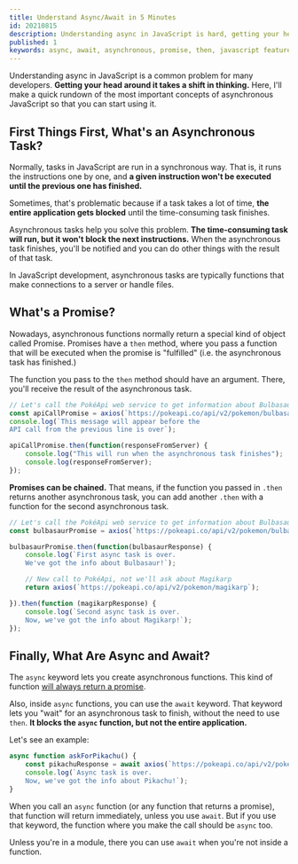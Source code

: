 ```yaml
---
title: Understand Async/Await in 5 Minutes
id: 20210815
description: Understanding async in JavaScript is hard, getting your head around it takes a shift in thinking. Here, I'll make a quick explanation so that you can start using it.
published: 1
keywords: async, await, asynchronous, promise, then, javascript features
---
```

Understanding async in JavaScript is a common problem for many developers. **Getting your head around it takes a shift in thinking.** Here, I'll make a quick rundown of the most important concepts of asynchronous JavaScript so that you can start using it.

## First Things First, What's an Asynchronous Task?
Normally, tasks in JavaScript are run in a synchronous way. That is, it runs the instructions one by one, and **a given instruction won't be executed until the previous one has finished.**

Sometimes, that's problematic because if a task takes a lot of time, **the entire application gets blocked** until the time-consuming task finishes.

Asynchronous tasks help you solve this problem. **The time-consuming task will run, but it won't block the next instructions.** When the asynchronous task finishes, you'll be notified and you can do other things with the result of that task.

In JavaScript development, asynchronous tasks are typically functions that make connections to a server or handle files.

## What's a Promise?
Nowadays, asynchronous functions normally return a special kind of object called Promise. Promises have a `then` method, where you pass a function that will be executed when the promise is "fulfilled" (i.e. the asynchronous task has finished.)

The function you pass to the `then` method should have an argument. There, you'll receive the result of the asynchronous task.

```javascript
// Let's call the PokéApi web service to get information about Bulbasaur
const apiCallPromise = axios(`https://pokeapi.co/api/v2/pokemon/bulbasaur`);
console.log(`This message will appear before the 
API call from the previous line is over`);

apiCallPromise.then(function(responseFromServer) {
    console.log("This will run when the asynchronous task finishes");
    console.log(responseFromServer);
});
```

**Promises can be chained.** That means, if the function you passed in `.then` returns another asynchronous task, you can add another `.then` with a function for the second asynchronous task. 

```javascript
// Let's call the PokéApi web service to get information about Bulbasaur
const bulbasaurPromise = axios(`https://pokeapi.co/api/v2/pokemon/bulbasaur`);

bulbasaurPromise.then(function(bulbasaurResponse) {
    console.log(`First async task is over.
    We've got the info about Bulbasaur!`);

    // New call to PokéApi, not we'll ask about Magikarp
    return axios(`https://pokeapi.co/api/v2/pokemon/magikarp`);

}).then(function (magikarpResponse) {
    console.log(`Second async task is over.
    Now, we've got the info about Magikarp!`);
});
```

## Finally, What Are Async and Await?
The `async` keyword lets you create asynchronous functions. This kind of function [will always return a promise](/im-using-async-await-why-does-my-function-return-a-promise).

Also, inside `async` functions, you can use the `await` keyword. That keyword lets you "wait" for an asynchronous task to finish, without the need to use `then`. **It blocks the `async` function, but not the entire application.**

Let's see an example:

```javascript
async function askForPikachu() {
    const pikachuResponse = await axios(`https://pokeapi.co/api/v2/pokemon/magikarp`);
    console.log(`Async task is over.
    Now, we've got the info about Pikachu!`);
}
```

When you call an `async` function (or any function that returns a promise), that function will return immediately, unless you use `await`. But if you use that keyword, the function where you make the call should be `async` too.

Unless you're in a module, there you can use `await` when you're not inside a function.